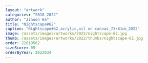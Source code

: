 ```yaml
---
layout: "artwork"
categories: "2018-2022"
author: "Jihoon Ha"
title: "Nightscape#62"
caption: "Nightscape#62_acrylic,oil on canvas_73×61㎝_2022"
image: /assets/images/artworks/2022/nightscape-62.jpg
thumb: /assets/images/artworks/2022/thumbs/nightscape-62.jpg
order: 22010562
sizeScore: 05
orderByYear: 2022034
---
```

